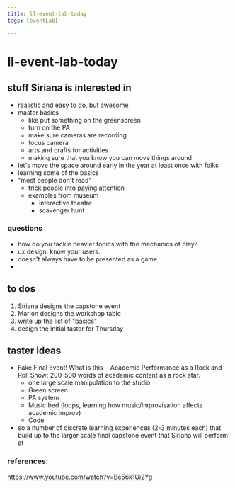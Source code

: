 ```yaml
---
title: ll-event-lab-today
tags: [eventLab]

---
```


# ll-event-lab-today


## stuff Siriana is interested in

- realistic and easy to do, but awesome
- master basics
    - like put something on the greenscreen
    - turn on the PA
    - make sure cameras are recording
    - focus camera
    - arts and crafts for activities
    - making sure that you know you can move things around
- let's move the space around early in the year at least once with folks
- learning some of the basics
- "most people don't read"
    - trick people into paying attention
    - examples from museum
        - interactive theatre
        - scavenger hunt


### questions

- how do you tackle heavier topics with the mechanics of play?
- ux design: know your users.
- doesn't always have to be presented as a game
- 


## to dos

1. Siriana designs the capstone event
2. Marlon designs the workshop table
3. write up the list of "basics"
4. design the initial taster for Thursday

## taster ideas
- Fake Final Event! What is this-- Academic Performance as a Rock and Roll Show: 200-500 words of academic content as a rock star. 
    - one large scale manipulation to the studio
    - Green screen 
    - PA system
    - Music bed (loops, learning how music/improvisation affects academic improv)
    - Code
- so a number of discrete learning experiences (2-3 minutes each) that build up to the larger scale final capstone event that Siriana will perform at


### references:

https://www.youtube.com/watch?v=Be56k1Ui2Yg

